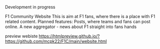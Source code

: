 Development in progress

F1 Community Website
This is aim at F1 fans, where there is a place with F1 related content.
Planned features:
Posts, where teams and fans can post online.
A new aggregator - news about F1 straight into fans hands

preview webiste
https://htmlpreview.github.io/?https://github.com/mcpk22/F1C/main/website.html
